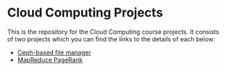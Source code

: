 # Cloud Computing Projects
This is the repository for the Cloud Computing course projects. It consists of two projects which you can find the links to the details of each below:

* [Ceph-based file manager](/CephProject)
* [MapReduce PageRank](/PageRank)
